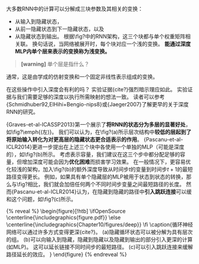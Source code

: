 大多数RNN中的计算可以分解成三块参数及其相关的变换：
+ 从输入到隐藏状态，
+ 从前一隐藏状态到下一隐藏状态，以及
+ 从隐藏状态到输出。
根据\fig?中的RNN架构，这三个块都与单个权重矩阵相关联。
换句话说，当网络被展开时，每个块对应一个浅的变换。
**能通过深度MLP内单个层来表示的变换称为浅变换。**  
> **[warning]** 单个层是指什么？  

通常，这是由学成的仿射变换和一个固定非线性表示组成的变换。

在这些操作中引入深度会有利的吗？
实验证据{cite?}强烈暗示理应如此。
实验证据与我们需要足够的深度以执行所需映射的想法一致。
读者可以参考{Schmidhuber92,ElHihi+Bengio-nips8}或{Jaeger2007}了解更早的关于深度RNN的研究。

{Graves-et-al-ICASSP2013}第一个展示了**将RNN的状态分为多层的显著好处**，如\fig?\emph{(左)}。
我们可以认为，在\fig?(a)所示层次结构中**较低的层起到了将原始输入转化为对更高层的隐藏状态更合适表示的作用**。
{Pascanu-et-al-ICLR2014}更进一步提出在上述三个块中各使用一个单独的MLP（可能是深度的），如\fig?(b)所示。
考虑表示容量，我们建议在这三个步中都分配足够的容量，但增加深度可能会因为**优化困难**而损害学习效果。
在一般情况下，更容易优化较浅的架构，加入\fig?(b)的额外深度导致从时间步$t$的变量到时间步$t+1$的最短路径变得更长。
例如，如果具有单个隐藏层的MLP被用于状态到状态的转换，那么与\fig?相比，我们就会加倍任何两个不同时间步变量之间最短路径的长度。
然而{Pascanu-et-al-ICLR2014}认为，在隐藏到隐藏的路径中**引入跳跃连接**可以缓和这个问题，如\fig?(c)所示。

{% reveal %}
\begin{figure}[!htb]
\ifOpenSource
\centerline{\includegraphics{figure.pdf}}
\else
\centerline{\includegraphics{Chapter10/figures/deep}}
\fi
\caption{循环神经网络可以通过许多方式变得更深{cite?}。
(a)隐藏循环状态可以被分解为具有层次的组。
(b)可以向输入到隐藏，隐藏到隐藏以及隐藏到输出的部分引入更深的计算(如MLP)。
这可以延长链接不同时间步的最短路径。
(c)可以引入跳跃连接来缓解路径延长的效应。
}
\end{figure}
{% endreveal %}